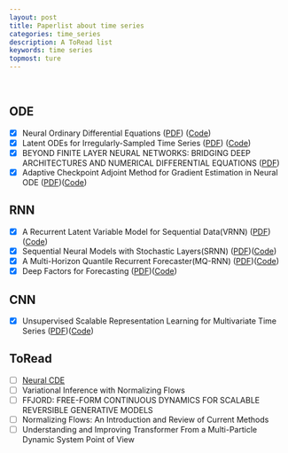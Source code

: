 ```yaml
---
layout: post
title: Paperlist about time series
categories: time_series
description: A ToRead list
keywords: time series
topmost: ture
---
```


<br/>

## ODE
- [x]  Neural Ordinary Differential Equations ([PDF](https://arxiv.org/abs/1806.07366)) ([Code](https://github.com/rtqichen/torchdiffeq))
- [x]  Latent ODEs for Irregularly-Sampled Time Series ([PDF](https://arxiv.org/abs/1907.03907)) ([Code](https://github.com/YuliaRubanova/latent_ode))
- [x]  BEYOND FINITE LAYER NEURAL NETWORKS: BRIDGING DEEP ARCHITECTURES AND NUMERICAL DIFFERENTIAL EQUATIONS ([PDF](https://arxiv.org/abs/1710.10121))
- [x]  Adaptive Checkpoint Adjoint Method for Gradient Estimation in Neural ODE ([PDF](https://arxiv.org/abs/2006.02493))([Code](https://github.com/juntang-zhuang/torch_ACA))

## RNN
- [x]  A Recurrent Latent Variable Model for Sequential Data(VRNN) ([PDF](https://arxiv.org/abs/1506.02216))([Code](https://github.com/emited/VariationalRecurrentNeuralNetwork))
- [x]  Sequential Neural Models with Stochastic Layers(SRNN) ([PDF](https://arxiv.org/abs/1605.07571v1))([Code](https://github.com/Joeltzy/StochasticRNN))
- [x]  A Multi-Horizon Quantile Recurrent Forecaster(MQ-RNN) ([PDF](https://arxiv.org/abs/1711.11053))([Code](https://github.com/jingw2/demand_forecast))
- [x]  Deep Factors for Forecasting ([PDF](https://arxiv.org/abs/1905.12417))([Code](https://github.com/jingw2/demand_forecast))

## CNN
- [x]  Unsupervised Scalable Representation Learning for Multivariate Time Series ([PDF](https://arxiv.org/abs/1901.10738))([Code](https://github.com/White-Link/UnsupervisedScalableRepresentationLearningTimeSeries))

## ToRead
- [ ]  [Neural CDE](https://github.com/patrick-kidger/NeuralCDE)
- [ ] Variational Inference with Normalizing Flows
- [ ] FFJORD: FREE-FORM CONTINUOUS DYNAMICS FOR SCALABLE REVERSIBLE GENERATIVE MODELS
- [ ] Normalizing Flows: An Introduction and Review of Current Methods
- [ ] Understanding and Improving Transformer From a Multi-Particle Dynamic System Point of View
